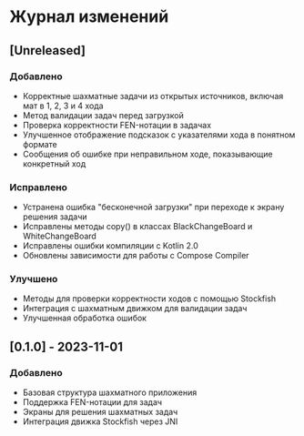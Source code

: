 # Журнал изменений

## [Unreleased]

### Добавлено
- Корректные шахматные задачи из открытых источников, включая мат в 1, 2, 3 и 4 хода
- Метод валидации задач перед загрузкой
- Проверка корректности FEN-нотации в задачах
- Улучшенное отображение подсказок с указателями хода в понятном формате
- Сообщения об ошибке при неправильном ходе, показывающие конкретный ход

### Исправлено
- Устранена ошибка "бесконечной загрузки" при переходе к экрану решения задачи
- Исправлены методы copy() в классах BlackChangeBoard и WhiteChangeBoard
- Исправлены ошибки компиляции с Kotlin 2.0
- Обновлены зависимости для работы с Compose Compiler

### Улучшено
- Методы для проверки корректности ходов с помощью Stockfish
- Интеграция с шахматным движком для валидации задач
- Улучшенная обработка ошибок

## [0.1.0] - 2023-11-01

### Добавлено
- Базовая структура шахматного приложения
- Поддержка FEN-нотации для задач
- Экраны для решения шахматных задач
- Интеграция движка Stockfish через JNI 